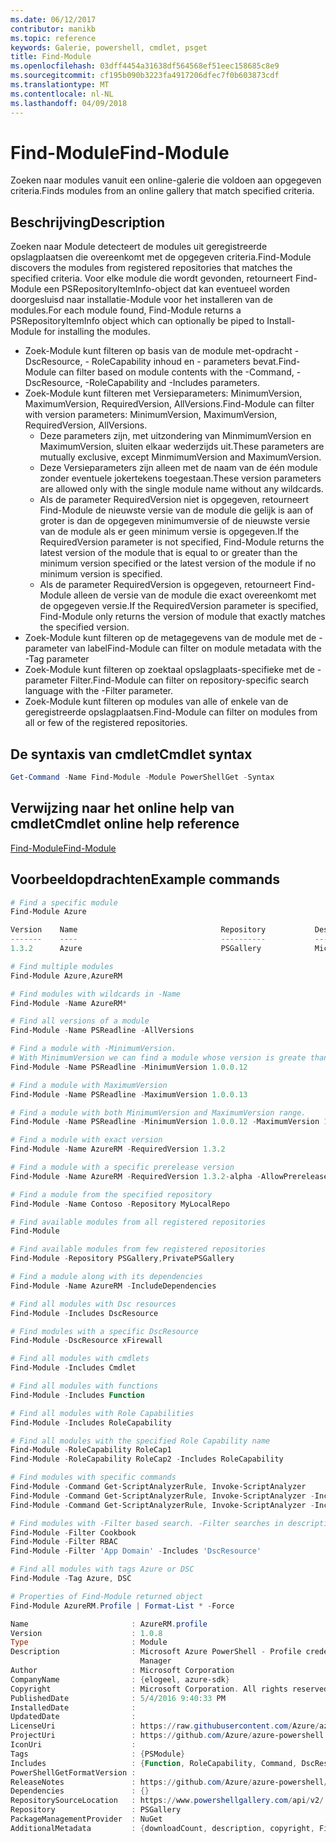 ```yaml
---
ms.date: 06/12/2017
contributor: manikb
ms.topic: reference
keywords: Galerie, powershell, cmdlet, psget
title: Find-Module
ms.openlocfilehash: 03dff4454a31638df564568ef51eec158685c8e9
ms.sourcegitcommit: cf195b090b3223fa4917206dfec7f0b603873cdf
ms.translationtype: MT
ms.contentlocale: nl-NL
ms.lasthandoff: 04/09/2018
---
```

# <a name="find-module"></a><span data-ttu-id="a99e9-103">Find-Module</span><span class="sxs-lookup"><span data-stu-id="a99e9-103">Find-Module</span></span>
<span data-ttu-id="a99e9-104">Zoeken naar modules vanuit een online-galerie die voldoen aan opgegeven criteria.</span><span class="sxs-lookup"><span data-stu-id="a99e9-104">Finds modules from an online gallery that match specified criteria.</span></span>

## <a name="description"></a><span data-ttu-id="a99e9-105">Beschrijving</span><span class="sxs-lookup"><span data-stu-id="a99e9-105">Description</span></span>
<span data-ttu-id="a99e9-106">Zoeken naar Module detecteert de modules uit geregistreerde opslagplaatsen die overeenkomt met de opgegeven criteria.</span><span class="sxs-lookup"><span data-stu-id="a99e9-106">Find-Module discovers the modules from registered repositories that matches the specified criteria.</span></span>
<span data-ttu-id="a99e9-107">Voor elke module die wordt gevonden, retourneert Find-Module een PSRepositoryItemInfo-object dat kan eventueel worden doorgesluisd naar installatie-Module voor het installeren van de modules.</span><span class="sxs-lookup"><span data-stu-id="a99e9-107">For each module found, Find-Module returns a PSRepositoryItemInfo object which can optionally be piped to Install-Module for installing the modules.</span></span>

- <span data-ttu-id="a99e9-108">Zoek-Module kunt filteren op basis van de module met-opdracht - DscResource, - RoleCapability inhoud en - parameters bevat.</span><span class="sxs-lookup"><span data-stu-id="a99e9-108">Find-Module can filter based on module contents with the -Command, -DscResource, -RoleCapability and -Includes parameters.</span></span>
- <span data-ttu-id="a99e9-109">Zoek-Module kunt filteren met Versieparameters: MinimumVersion, MaximumVersion, RequiredVersion, AllVersions.</span><span class="sxs-lookup"><span data-stu-id="a99e9-109">Find-Module can filter with version parameters: MinimumVersion, MaximumVersion, RequiredVersion, AllVersions.</span></span>
  - <span data-ttu-id="a99e9-110">Deze parameters zijn, met uitzondering van MinmimumVersion en MaximumVersion, sluiten elkaar wederzijds uit.</span><span class="sxs-lookup"><span data-stu-id="a99e9-110">These parameters are mutually exclusive, except MinmimumVersion and MaximumVersion.</span></span>
  - <span data-ttu-id="a99e9-111">Deze Versieparameters zijn alleen met de naam van de één module zonder eventuele jokertekens toegestaan.</span><span class="sxs-lookup"><span data-stu-id="a99e9-111">These version parameters are allowed only with the single module name without any wildcards.</span></span>
  - <span data-ttu-id="a99e9-112">Als de parameter RequiredVersion niet is opgegeven, retourneert Find-Module de nieuwste versie van de module die gelijk is aan of groter is dan de opgegeven minimumversie of de nieuwste versie van de module als er geen minimum versie is opgegeven.</span><span class="sxs-lookup"><span data-stu-id="a99e9-112">If the RequiredVersion parameter is not specified, Find-Module returns the latest version of the module that is equal to or greater than the minimum version specified or the latest version of the module if no minimum version is specified.</span></span>
  - <span data-ttu-id="a99e9-113">Als de parameter RequiredVersion is opgegeven, retourneert Find-Module alleen de versie van de module die exact overeenkomt met de opgegeven versie.</span><span class="sxs-lookup"><span data-stu-id="a99e9-113">If the RequiredVersion parameter is specified, Find-Module only returns the version of module that exactly matches the specified version.</span></span>
- <span data-ttu-id="a99e9-114">Zoek-Module kunt filteren op de metagegevens van de module met de - parameter van label</span><span class="sxs-lookup"><span data-stu-id="a99e9-114">Find-Module can filter on module metadata with the -Tag parameter</span></span>
- <span data-ttu-id="a99e9-115">Zoek-Module kunt filteren op zoektaal opslagplaats-specifieke met de - parameter Filter.</span><span class="sxs-lookup"><span data-stu-id="a99e9-115">Find-Module can filter on repository-specific search language with the -Filter parameter.</span></span>
- <span data-ttu-id="a99e9-116">Zoek-Module kunt filteren op modules van alle of enkele van de geregistreerde opslagplaatsen.</span><span class="sxs-lookup"><span data-stu-id="a99e9-116">Find-Module can filter on modules from all or few of the registered repositories.</span></span>

## <a name="cmdlet-syntax"></a><span data-ttu-id="a99e9-117">De syntaxis van cmdlet</span><span class="sxs-lookup"><span data-stu-id="a99e9-117">Cmdlet syntax</span></span>
```powershell
Get-Command -Name Find-Module -Module PowerShellGet -Syntax
```

## <a name="cmdlet-online-help-reference"></a><span data-ttu-id="a99e9-118">Verwijzing naar het online help van cmdlet</span><span class="sxs-lookup"><span data-stu-id="a99e9-118">Cmdlet online help reference</span></span>

[<span data-ttu-id="a99e9-119">Find-Module</span><span class="sxs-lookup"><span data-stu-id="a99e9-119">Find-Module</span></span>](http://go.microsoft.com/fwlink/?LinkID=398574)

## <a name="example-commands"></a><span data-ttu-id="a99e9-120">Voorbeeldopdrachten</span><span class="sxs-lookup"><span data-stu-id="a99e9-120">Example commands</span></span>
```powershell
# Find a specific module
Find-Module Azure

Version    Name                                Repository           Description
-------    ----                                ----------           -----------
1.3.2      Azure                               PSGallery            Microsoft Azure PowerShell - Service Management

# Find multiple modules
Find-Module Azure,AzureRM

# Find modules with wildcards in -Name
Find-Module -Name AzureRM*

# Find all versions of a module
Find-Module -Name PSReadline -AllVersions

# Find a module with -MinimumVersion.
# With MinimumVersion we can find a module whose version is greate than or equal to the specified MinimumVersion value.
Find-Module -Name PSReadline -MinimumVersion 1.0.0.12

# Find a module with MaximumVersion
Find-Module -Name PSReadline -MaximumVersion 1.0.0.13

# Find a module with both MinimumVersion and MaximumVersion range.
Find-Module -Name PSReadline -MinimumVersion 1.0.0.12 -MaximumVersion 1.0.0.13

# Find a module with exact version
Find-Module -Name AzureRM -RequiredVersion 1.3.2

# Find a module with a specific prerelease version
Find-Module -Name AzureRM -RequiredVersion 1.3.2-alpha -AllowPrerelease

# Find a module from the specified repository
Find-Module -Name Contoso -Repository MyLocalRepo

# Find available modules from all registered repositories
Find-Module

# Find available modules from few registered repositories
Find-Module -Repository PSGallery,PrivatePSGallery

# Find a module along with its dependencies
Find-Module -Name AzureRM -IncludeDependencies

# Find all modules with Dsc resources
Find-Module -Includes DscResource

# Find modules with a specific DscResource
Find-Module -DscResource xFirewall

# Find all modules with cmdlets
Find-Module -Includes Cmdlet

# Find all modules with functions
Find-Module -Includes Function

# Find all modules with Role Capabilities
Find-Module -Includes RoleCapability

# Find all modules with the specified Role Capability name
Find-Module -RoleCapability RoleCap1
Find-Module -RoleCapability RoleCap2 -Includes RoleCapability

# Find modules with specific commands
Find-Module -Command Get-ScriptAnalyzerRule, Invoke-ScriptAnalyzer
Find-Module -Command Get-ScriptAnalyzerRule, Invoke-ScriptAnalyzer -Includes Cmdlet
Find-Module -Command Get-ScriptAnalyzerRule, Invoke-ScriptAnalyzer -Includes Function

# Find modules with -Filter based search. -Filter searches in description and names
Find-Module -Filter Cookbook
Find-Module -Filter RBAC
Find-Module -Filter 'App Domain' -Includes 'DscResource'

# Find all modules with tags Azure or DSC
Find-Module -Tag Azure, DSC

# Properties of Find-Module returned object
Find-Module AzureRM.Profile | Format-List * -Force

Name                       : AzureRM.profile
Version                    : 1.0.8
Type                       : Module
Description                : Microsoft Azure PowerShell - Profile credential management cmdlets for Azure Resource
                             Manager
Author                     : Microsoft Corporation
CompanyName                : {elogeel, azure-sdk}
Copyright                  : Microsoft Corporation. All rights reserved.
PublishedDate              : 5/4/2016 9:40:33 PM
InstalledDate              :
UpdatedDate                :
LicenseUri                 : https://raw.githubusercontent.com/Azure/azure-powershell/dev/LICENSE.txt
ProjectUri                 : https://github.com/Azure/azure-powershell
IconUri                    :
Tags                       : {PSModule}
Includes                   : {Function, RoleCapability, Command, DscResource...}
PowerShellGetFormatVersion :
ReleaseNotes               : https://github.com/Azure/azure-powershell/blob/dev/ChangeLog.md
Dependencies               : {}
RepositorySourceLocation   : https://www.powershellgallery.com/api/v2/
Repository                 : PSGallery
PackageManagementProvider  : NuGet
AdditionalMetadata         : {downloadCount, description, copyright, FileList...}

```